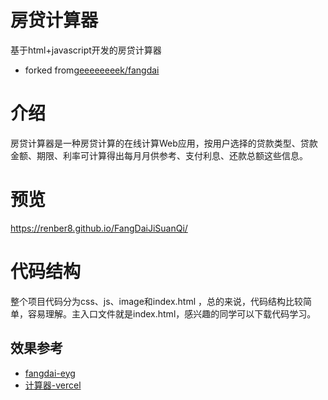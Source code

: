 # 房贷计算器
基于html+javascript开发的房贷计算器
- forked from[geeeeeeeek/fangdai](https://github.com/geeeeeeeek/fangdai)

# 介绍
房贷计算器是一种房贷计算的在线计算Web应用，按用户选择的贷款类型、贷款金额、期限、利率可计算得出每月月供参考、支付利息、还款总额这些信息。

# 预览
https://renber8.github.io/FangDaiJiSuanQi/

# 代码结构
整个项目代码分为css、js、image和index.html ，总的来说，代码结构比较简单，容易理解。主入口文件就是index.html，感兴趣的同学可以下载代码学习。

## 效果参考
- [fangdai-eyg](https://fangdai-eyg.pages.dev/)
- [计算器-vercel](https://fangdai.vercel.app/)
